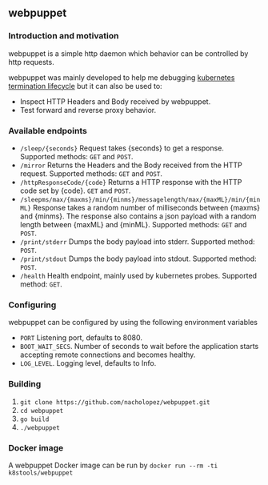 ## webpuppet

### Introduction and motivation

webpuppet is a simple http daemon which behavior can be controlled by http requests.

webpuppet was mainly developed to help me debugging [kubernetes termination lifecycle](https://cloud.google.com/blog/products/containers-kubernetes/kubernetes-best-practices-terminating-with-grace) but it can also be used to:
* Inspect HTTP Headers and Body received by webpuppet.
* Test forward and reverse proxy behavior.

### Available endpoints

* `/sleep/{seconds}` Request takes {seconds} to get a response. Supported methods: `GET` and `POST`.
* `/mirror` Returns the Headers and the Body received from the HTTP request. Supported methods: `GET` and `POST`.
* `/httpResponseCode/{code}` Returns a HTTP response with the HTTP code set by {code}. `GET` and `POST`.
* `/sleepms/max/{maxms}/min/{minms}/messagelength/max/{maxML}/min/{minML}` Response takes a random number of milliseconds between {maxms} and {minms}. The response also contains a json payload with a random length between {maxML} and {minML}. Supported methods: `GET` and `POST`.
* `/print/stderr` Dumps the body payload into stderr. Supported method: `POST`.
* `/print/stdout` Dumps the body payload into stdout. Supported method: `POST`.
* `/health` Health endpoint, mainly used by kubernetes probes. 
Supported method: `GET`.

### Configuring

webpuppet can be configured by using the following environment variables

* `PORT` Listening port, defaults to 8080.
* `BOOT_WAIT_SECS`. Number of seconds to wait before the application starts accepting remote connections and becomes healthy.
* `LOG_LEVEL`. Logging level, defaults to Info.

### Building

1. `git clone https://github.com/nacholopez/webpuppet.git`
2. `cd webpuppet`
3. `go build`
4. `./webpuppet`

### Docker image

A webpuppet Docker image can be run by `docker run --rm -ti k8stools/webpuppet`